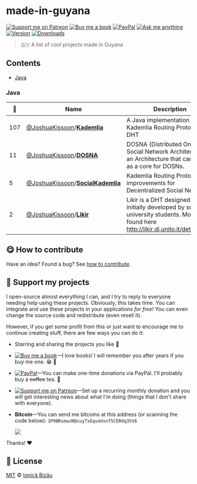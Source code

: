 <!-- Please do not edit this file. Edit the `blah` field in the `package.json` instead. If in doubt, open an issue. -->


# made-in-guyana

 [![Support me on Patreon][badge_patreon]][patreon] [![Buy me a book][badge_amazon]][amazon] [![PayPal][badge_paypal_donate]][paypal-donations] [![Ask me anything](https://img.shields.io/badge/ask%20me-anything-1abc9c.svg)](https://github.com/IonicaBizau/ama) [![Version](https://img.shields.io/npm/v/made-in-guyana.svg)](https://www.npmjs.com/package/made-in-guyana) [![Downloads](https://img.shields.io/npm/dt/made-in-guyana.svg)](https://www.npmjs.com/package/made-in-guyana)

> 🇬🇾 A list of cool projects made in Guyana

## Contents


 - [Java](#java)

### Java #

:star2: | Name | Description | 🌍
--- | --- | --- | ---
107 | [@JoshuaKissoon](https://github.com/JoshuaKissoon)/[**Kademlia**](https://github.com/JoshuaKissoon/Kademlia) | A Java implementation of Kademlia Routing Protocol and DHT |
11 | [@JoshuaKissoon](https://github.com/JoshuaKissoon)/[**DOSNA**](https://github.com/JoshuaKissoon/DOSNA) | DOSNA (Distributed Online Social Network Architecture) is an Architecture that can serve as a core for DOSNs. |
5 | [@JoshuaKissoon](https://github.com/JoshuaKissoon)/[**SocialKademlia**](https://github.com/JoshuaKissoon/SocialKademlia) | Kademlia Routing Protocol with improvements for Decentralized Social Networks. |
2 | [@JoshuaKissoon](https://github.com/JoshuaKissoon)/[**Likir**](https://github.com/JoshuaKissoon/Likir) | Likir is a DHT designed and initially developed by some university students. More info found here http://likir.di.unito.it/details.html |


## :yum: How to contribute
Have an idea? Found a bug? See [how to contribute][contributing].


## :sparkling_heart: Support my projects

I open-source almost everything I can, and I try to reply to everyone needing help using these projects. Obviously,
this takes time. You can integrate and use these projects in your applications *for free*! You can even change the source code and redistribute (even resell it).

However, if you get some profit from this or just want to encourage me to continue creating stuff, there are few ways you can do it:

 - Starring and sharing the projects you like :rocket:
 - [![Buy me a book][badge_amazon]][amazon]—I love books! I will remember you after years if you buy me one. :grin: :book:
 - [![PayPal][badge_paypal]][paypal-donations]—You can make one-time donations via PayPal. I'll probably buy a ~~coffee~~ tea. :tea:
 - [![Support me on Patreon][badge_patreon]][patreon]—Set up a recurring monthly donation and you will get interesting news about what I'm doing (things that I don't share with everyone).
 - **Bitcoin**—You can send me bitcoins at this address (or scanning the code below): `1P9BRsmazNQcuyTxEqveUsnf5CERdq35V6`

    ![](https://i.imgur.com/z6OQI95.png)

Thanks! :heart:



## :scroll: License

[MIT][license] © [Ionică Bizău][website]

[badge_patreon]: http://ionicabizau.github.io/badges/patreon.svg
[badge_amazon]: http://ionicabizau.github.io/badges/amazon.svg
[badge_paypal]: http://ionicabizau.github.io/badges/paypal.svg
[badge_paypal_donate]: http://ionicabizau.github.io/badges/paypal_donate.svg
[patreon]: https://www.patreon.com/ionicabizau
[amazon]: http://amzn.eu/hRo9sIZ
[paypal-donations]: https://www.paypal.com/cgi-bin/webscr?cmd=_s-xclick&hosted_button_id=RVXDDLKKLQRJW
[donate-now]: http://i.imgur.com/6cMbHOC.png

[license]: http://showalicense.com/?fullname=Ionic%C4%83%20Biz%C4%83u%20%3Cbizauionica%40gmail.com%3E%20(https%3A%2F%2Fionicabizau.net)&year=2018#license-mit
[website]: https://ionicabizau.net
[contributing]: /CONTRIBUTING.md
[docs]: /DOCUMENTATION.md
